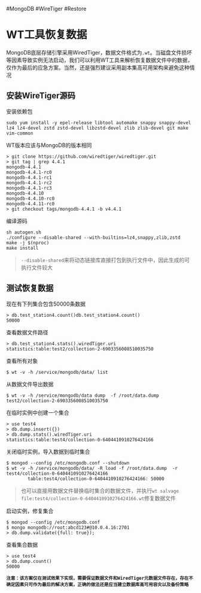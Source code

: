 #MongoDB #WireTiger #Restore
# WT工具恢复数据

MongoDB底层存储引擎采用WiredTiger，数据文件格式为`.wt`。当磁盘文件损坏等因素导致实例无法启动，我们可以利用WT工具来解析恢复数据文件中的数据，仅作为最后的应急方案。当然，还是强烈建议采用副本集高可用架构来避免这种情况

## 安装WireTiger源码

安装依赖包
```
sudo yum install -y epel-release libtool automake snappy snappy-devel lz4 lz4-devel zstd zstd-devel libzstd-devel zlib zlib-devel git make vim-common
```

WT版本应该与MongoDB的版本相同
```
> git clone https://github.com/wiredtiger/wiredtiger.git
> git tag | grep 4.4.1
mongodb-4.4.1
mongodb-4.4.1-rc0
mongodb-4.4.1-rc1
mongodb-4.4.1-rc2
mongodb-4.4.1-rc3
mongodb-4.4.10
mongodb-4.4.10-rc0
mongodb-4.4.11-rc0
> git checkout tags/mongodb-4.4.1 -b v4.4.1
```

编译源码
```
sh autogen.sh
./configure --disable-shared --with-builtins=lz4,snappy,zlib,zstd
make -j $(nproc)
make install
```
> `--disable-shared`来将动态链接库直接打包到执行文件中，因此生成的可执行文件较大

## 测试恢复数据

现在有下列集合包含50000条数据
```
> db.test_station4.count()db.test_station4.count()
50000
```
查看数据文件路径
```
> db.test_station4.stats().wiredTiger.uri
statistics:table:test2/collection-2-6903356008510035750
```
查看所有对象
```
$ wt -v -h /service/mongodb/data/ list

```
从数据文件导出数据
```
$ wt -v -h /service/mongodb/data dump  -f /root/data.dump test2/collection-2-6903356008510035750
```

在临时实例中创建一个集合
```
> use test4
> db.dump.insert({})
> db.dump.stats().wiredTiger.uri
statistics:table:test4/collection-0-6404410910276424166
```
关闭临时实例，导入数据到临时集合
```
$ mongod --config /etc/mongodb.conf --shutdown
$ wt -v -h /service/mongodb/data/ -R load -f /root/data.dump  -r test4/collection-0-6404410910276424166
        table:test4/collection-0-6404410910276424166: 50000
```
> 也可以直接用数据文件替换临时集合的数据文件，并执行`wt salvage file:test4/collection-0-6404410910276424166.wt`修复数据文件

启动实例，修复集合
```
$ mongod --config /etc/mongodb.conf
$ mongo mongodb://root:abcd123#@10.0.4.16:2701
> db.dump.validate({full: true});
```
查看集合数据
```
> use test4
> db.dump.count()
50000
```

**`注意：该方案仅在测试效果下实现，需要保证数据文件和WiredTiger元数据文件存在，存在不确定因素只可作为最后的解决方案，正确的做法还是应当建立数据库高可用容灾以及备份策略`**